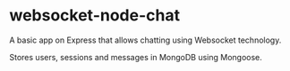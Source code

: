 # websocket-node-chat
A basic app on Express that allows chatting using Websocket technology.

Stores users, sessions and messages in MongoDB using Mongoose.
